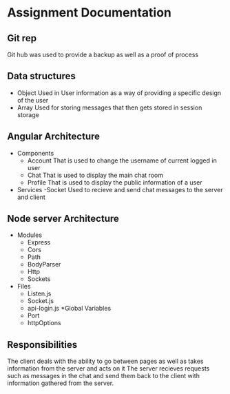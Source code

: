 # Assignment Documentation

## Git rep

Git hub was used to provide a backup as well as a proof of process

## Data structures

- Object
  Used in User information as a way of providing a specific design of the user
- Array
  Used for storing messages that then gets stored in session storage

## Angular Architecture

* Components
  - Account 
    That is used to change the username of current logged in user
  - Chat
    That is used to display the main chat room
  - Profile
    That is used to display the public information of a user
* Services
  -Socket
    Used to recieve and send chat messages to the server and client

## Node server Architecture

* Modules
  - Express
  - Cors
  - Path
  - BodyParser
  - Http
  - Sockets
* Files
  - Listen.js
  - Socket.js
  - api-login.js
*Global Variables
  - Port
  - httpOptions

## Responsibilities
The client deals with the ability to go between pages as well as takes information from the server and acts on it
The server recieves requests such as messages in the chat and send them back to the client with information gathered from the server.
